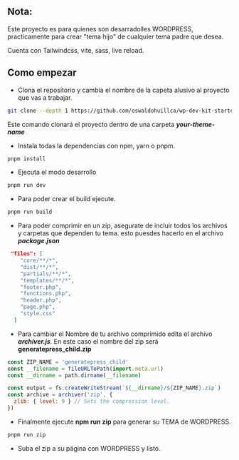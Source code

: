 ## Nota:

Este proyecto es para quienes son desarradolles WORDPRESS, practicamente para crear "tema hijo" de cualquier tema padre que desea.

Cuenta con Tailwindcss, vite, sass, live reload.

## Como empezar

- Clona el repositorio y cambia el nombre de la capeta alusivo al proyecto que vas a trabajar.

```sh
git clone --depth 1 https://github.com/oswaldohuillca/wp-dev-kit-started.git your-theme-name
```
Este comando clonará el proyecto dentro de una carpeta ***your-theme-name***

- Instala todas la dependencias con npm, yarn o pnpm.

```sh
pnpm install
```

- Ejecuta el modo desarrollo

```sh
pnpm run dev
```

- Para poder crear el build ejecute.

```sh
pnpm run build
```

- Para poder comprimir en un zip, asegurate de incluir todos los archivos y carpetas que dependen tu tema.
esto  puesdes hacerlo en el archivo ***package.json***

```json
 "files": [
    "core/**/*",
    "dist/**/*",
    "partials/**/*",
    "templates/**/*",
    "footer.php",
    "functions.php",
    "header.php",
    "page.php",
    "style.css"
  ]
```
- Para cambiar el Nombre de tu archivo comprimido edita el archivo ***archiver.js***. En este caso el nombre del zip será **generatepress_child.zip**

```js
const ZIP_NAME = 'generatepress_child'
const __filename = fileURLToPath(import.meta.url)
const __dirname = path.dirname(__filename)

const output = fs.createWriteStream(`${__dirname}/${ZIP_NAME}.zip`)
const archive = archiver('zip', {
  zlib: { level: 9 } // Sets the compression level.
})
```

- Finalmente ejecute **npm run zip** para generar su TEMA de WORDPRESS.

```sh
pnpm run zip
```
- Suba el zip a su página con WORDPRESS y listo.
